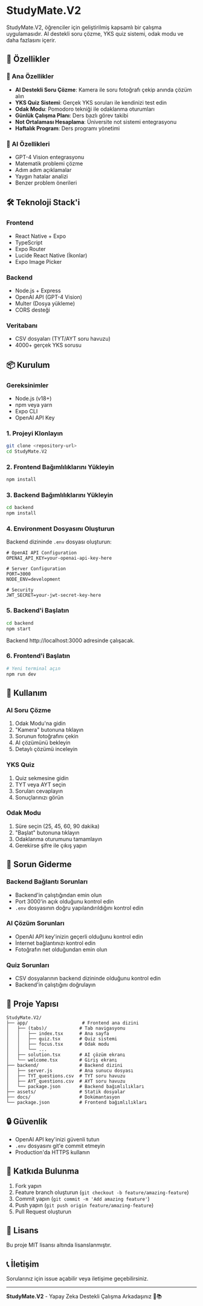 # StudyMate.V2

StudyMate.V2, öğrenciler için geliştirilmiş kapsamlı bir çalışma uygulamasıdır. AI destekli soru çözme, YKS quiz sistemi, odak modu ve daha fazlasını içerir.

## 🚀 Özellikler

### 📱 Ana Özellikler
- **AI Destekli Soru Çözme**: Kamera ile soru fotoğrafı çekip anında çözüm alın
- **YKS Quiz Sistemi**: Gerçek YKS soruları ile kendinizi test edin
- **Odak Modu**: Pomodoro tekniği ile odaklanma oturumları
- **Günlük Çalışma Planı**: Ders bazlı görev takibi
- **Not Ortalaması Hesaplama**: Üniversite not sistemi entegrasyonu
- **Haftalık Program**: Ders programı yönetimi

### 🤖 AI Özellikleri
- GPT-4 Vision entegrasyonu
- Matematik problemi çözme
- Adım adım açıklamalar
- Yaygın hatalar analizi
- Benzer problem önerileri

## 🛠 Teknoloji Stack'i

### Frontend
- React Native + Expo
- TypeScript
- Expo Router
- Lucide React Native (İkonlar)
- Expo Image Picker

### Backend
- Node.js + Express
- OpenAI API (GPT-4 Vision)
- Multer (Dosya yükleme)
- CORS desteği

### Veritabanı
- CSV dosyaları (TYT/AYT soru havuzu)
- 4000+ gerçek YKS sorusu

## 📦 Kurulum

### Gereksinimler
- Node.js (v18+)
- npm veya yarn
- Expo CLI
- OpenAI API Key

### 1. Projeyi Klonlayın
```bash
git clone <repository-url>
cd StudyMate.V2
```

### 2. Frontend Bağımlılıklarını Yükleyin
```bash
npm install
```

### 3. Backend Bağımlılıklarını Yükleyin
```bash
cd backend
npm install
```

### 4. Environment Dosyasını Oluşturun
Backend dizininde `.env` dosyası oluşturun:

```env
# OpenAI API Configuration
OPENAI_API_KEY=your-openai-api-key-here

# Server Configuration
PORT=3000
NODE_ENV=development

# Security
JWT_SECRET=your-jwt-secret-key-here
```

### 5. Backend'i Başlatın
```bash
cd backend
npm start
```

Backend http://localhost:3000 adresinde çalışacak.

### 6. Frontend'i Başlatın
```bash
# Yeni terminal açın
npm run dev
```

## 🔧 Kullanım

### AI Soru Çözme
1. Odak Modu'na gidin
2. "Kamera" butonuna tıklayın
3. Sorunun fotoğrafını çekin
4. AI çözümünü bekleyin
5. Detaylı çözümü inceleyin

### YKS Quiz
1. Quiz sekmesine gidin
2. TYT veya AYT seçin
3. Soruları cevaplayın
4. Sonuçlarınızı görün

### Odak Modu
1. Süre seçin (25, 45, 60, 90 dakika)
2. "Başlat" butonuna tıklayın
3. Odaklanma oturumunu tamamlayın
4. Gerekirse şifre ile çıkış yapın

## 🐛 Sorun Giderme

### Backend Bağlantı Sorunları
- Backend'in çalıştığından emin olun
- Port 3000'in açık olduğunu kontrol edin
- `.env` dosyasının doğru yapılandırıldığını kontrol edin

### AI Çözüm Sorunları
- OpenAI API key'inizin geçerli olduğunu kontrol edin
- İnternet bağlantınızı kontrol edin
- Fotoğrafın net olduğundan emin olun

### Quiz Sorunları
- CSV dosyalarının backend dizininde olduğunu kontrol edin
- Backend'in çalıştığını doğrulayın

## 📁 Proje Yapısı

```
StudyMate.V2/
├── app/                    # Frontend ana dizini
│   ├── (tabs)/            # Tab navigasyonu
│   │   ├── index.tsx      # Ana sayfa
│   │   ├── quiz.tsx       # Quiz sistemi
│   │   ├── focus.tsx      # Odak modu
│   │   └── ...
│   ├── solution.tsx       # AI çözüm ekranı
│   └── welcome.tsx        # Giriş ekranı
├── backend/               # Backend dizini
│   ├── server.js          # Ana sunucu dosyası
│   ├── TYT_questions.csv  # TYT soru havuzu
│   ├── AYT_questions.csv  # AYT soru havuzu
│   └── package.json       # Backend bağımlılıkları
├── assets/                # Statik dosyalar
├── docs/                  # Dokümantasyon
└── package.json           # Frontend bağımlılıkları
```

## 🔒 Güvenlik

- OpenAI API key'inizi güvenli tutun
- `.env` dosyasını git'e commit etmeyin
- Production'da HTTPS kullanın

## 🤝 Katkıda Bulunma

1. Fork yapın
2. Feature branch oluşturun (`git checkout -b feature/amazing-feature`)
3. Commit yapın (`git commit -m 'Add amazing feature'`)
4. Push yapın (`git push origin feature/amazing-feature`)
5. Pull Request oluşturun

## 📄 Lisans

Bu proje MIT lisansı altında lisanslanmıştır.

## 📞 İletişim

Sorularınız için issue açabilir veya iletişime geçebilirsiniz.

---

**StudyMate.V2** - Yapay Zeka Destekli Çalışma Arkadaşınız 🤖📚 